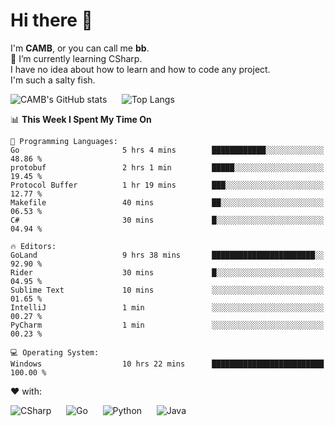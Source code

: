 # Hi there 👋
<!--
**CAMB-dev/CAMB-dev** is a ✨ _special_ ✨ repository because its `README.md` (this file) appears on your GitHub profile.

Here are some ideas to get you started:

- 🔭 I’m currently working on ...
- 🌱 I’m currently learning ...
- 👯 I’m looking to collaborate on ...
- 🤔 I’m looking for help with ...
- 💬 Ask me about ...
- 📫 How to reach me: ...
- 😄 Pronouns: ...
- ⚡ Fun fact: ...
-->
 I'm **CAMB**, or you can call me **bb**.  
 🌱 I’m currently learning CSharp.  
 I have no idea about how to learn and how to code any project.  
 I'm such a salty fish.
 
 
![CAMB's GitHub stats](https://github-readme-stats.vercel.app/api?username=CAMB-dev&show_icons=true&theme=tokyonight)
&nbsp;&nbsp;&nbsp;&nbsp;
![Top Langs](https://github-readme-stats.vercel.app/api/top-langs/?username=CAMB-dev&langs_count=5&theme=tokyonight)


<!--START_SECTION:waka-->
📊 **This Week I Spent My Time On** 

```text
💬 Programming Languages: 
Go                       5 hrs 4 mins        ████████████░░░░░░░░░░░░░   48.86 % 
protobuf                 2 hrs 1 min         █████░░░░░░░░░░░░░░░░░░░░   19.45 % 
Protocol Buffer          1 hr 19 mins        ███░░░░░░░░░░░░░░░░░░░░░░   12.77 % 
Makefile                 40 mins             ██░░░░░░░░░░░░░░░░░░░░░░░   06.53 % 
C#                       30 mins             █░░░░░░░░░░░░░░░░░░░░░░░░   04.94 % 

🔥 Editors: 
GoLand                   9 hrs 38 mins       ███████████████████████░░   92.90 % 
Rider                    30 mins             █░░░░░░░░░░░░░░░░░░░░░░░░   04.95 % 
Sublime Text             10 mins             ░░░░░░░░░░░░░░░░░░░░░░░░░   01.65 % 
IntelliJ                 1 min               ░░░░░░░░░░░░░░░░░░░░░░░░░   00.27 % 
PyCharm                  1 min               ░░░░░░░░░░░░░░░░░░░░░░░░░   00.23 % 

💻 Operating System: 
Windows                  10 hrs 22 mins      █████████████████████████   100.00 % 
```


<!--END_SECTION:waka-->


❤ with:

![CSharp](https://img.shields.io/badge/CSharp-%23512BD4?style=for-the-badge&logo=.net)
&nbsp;&nbsp;&nbsp;&nbsp;
![Go](https://img.shields.io/badge/Go-000000?style=for-the-badge&logo=go)
&nbsp;&nbsp;&nbsp;&nbsp;
![Python](https://img.shields.io/badge/Python-000000?style=for-the-badge&logo=python)
&nbsp;&nbsp;&nbsp;&nbsp;
![Java](https://img.shields.io/badge/Java-964B00?style=for-the-badge&logo=openjdk)
